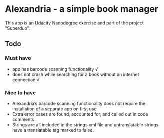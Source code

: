 # Alexandria - a simple book manager

This app is an [Udacity](http://udacity.com) [Nanodegree](https://www.udacity.com/nanodegree) exercise
and part of the project "Superduo".


## Todo

### Must have

- app has barcode scanning functionality √
- does not crash while searching for a book without an internet connection √

### Nice to have

- Alexandria’s barcode scanning functionality does not require the installation of a separate app
  on first use
- Extra error cases are found, accounted for, and called out in code comments
- Strings are all included in the strings.xml file and untranslatable strings have a translatable
  tag marked to false.